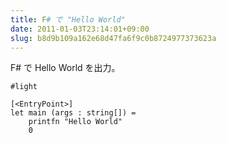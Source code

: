 ```yaml
---
title: F# で "Hello World"
date: 2011-01-03T23:14:01+09:00
slug: b8d9b109a162e68d47fa6f9c0b8724977373623a
---
```


F# で Hello World を出力。

```
#light

[<EntryPoint>]
let main (args : string[]) =
    printfn "Hello World"
    0
```

